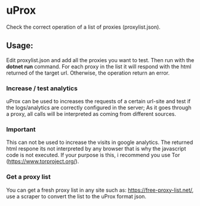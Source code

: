 # uProx
 Check the correct operation of a list of proxies (proxylist.json). 
 
 ## Usage:
 Edit proxylist.json and add all the proxies you want to test. Then run with the **dotnet run** command. 
 For each proxy in the list it will respond with the html returned of the target url. Otherwise, the operation return an error.
 
 ### Increase / test analytics
 uProx can be used to increases the requests of a certain url-site and test if the logs/analytics are correctly configured in the server; As it goes through a proxy, all calls will be interpreted as coming from different sources.

 ### Important
 This can not be used to increase the visits in google analytics. The returned html respone its not interpreted by any browser 
that is why the javascript code is not executed. If your purpose is this, i recommend you use Tor (https://www.torproject.org/).

### Get a proxy list
You can get a fresh proxy list in any site such as: https://free-proxy-list.net/, use a scraper to convert the list to the uProx format json.